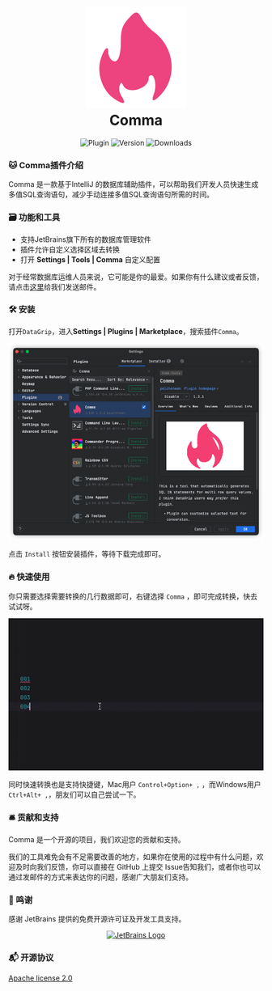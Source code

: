 <h1 align="center">
  <img src="image/logo.svg" alt="Comma" width="200">
  <br>Comma<br>
</h1>
<div align="center">

![Plugin](https://img.shields.io/badge/Plugin-Comma-brightgreen?color=%23ED437E)
![Version](https://img.shields.io/github/v/release/ppdxzz/Comma?label=Version&color=blue)
![Downloads](https://img.shields.io/jetbrains/plugin/d/22092?label=Downloads&color=brightgreen&link=https%3A%2F%2Fplugins.jetbrains.com%2Fplugin%2F22092-comma)


</div>

### 🐱 Comma插件介绍
Comma 是一款基于IntelliJ 的数据库辅助插件，可以帮助我们开发人员快速生成多值SQL查询语句，减少手动连接多值SQL查询语句所需的时间。


### 🗃️ 功能和工具
- 支持JetBrains旗下所有的数据库管理软件
- 插件允许自定义选择区域去转换
- 打开 **Settings | Tools | Comma** 自定义配置

对于经常数据库运维人员来说，它可能是你的最爱。如果你有什么建议或者反馈，请点击<a href="mailto:peichenwan@gmail.com">这里</a>给我们发送邮件。

### 🛠 安装
<p>打开<code>DataGrip</code>，进入<strong>Settings | Plugins | Marketplace</strong>，搜索插件<code>Comma</code>。</p>
<img src="image/marketplace.png" alt="InstallPlugin" />

<p>点击 <code>Install</code> 按钮安装插件，等待下载完成即可。</p>


### 🔥 快速使用
你只需要选择需要转换的几行数据即可，右键选择 <code>Comma</code> ，即可完成转换，快去试试呀。
<p>
    <img src="image/quick_access.gif" alt="" />
</p>
同时快速转换也是支持快捷键，Mac用户 <code>Control+Option+ ,</code> ，而Windows用户 <code>Ctrl+Alt+ ,</code>，朋友们可以自己尝试一下。


### 🛎 贡献和支持
Comma 是一个开源的项目，我们欢迎您的贡献和支持。

我们的工具难免会有不足需要改善的地方，如果你在使用的过程中有什么问题，欢迎及时向我们反馈，你可以直接在 GitHub 上提交 Issue告知我们，或者你也可以通过发邮件的方式来表达你的问题，感谢广大朋友们支持。


### 👏 鸣谢
感谢 JetBrains 提供的免费开源许可证及开发工具支持。
<div style="text-align: center">
    <a href="https://jb.gg/OpenSourceSupport" target="_blank">
        <img src="https://resources.jetbrains.com/storage/products/company/brand/logos/jb_beam.svg" alt="JetBrains Logo" width="200px" height="200px">
    </a>
</div>


### 📬 开源协议
<a href="https://github.com/ppdxzz/Comma/blob/main/LICENSE">Apache license 2.0</a>